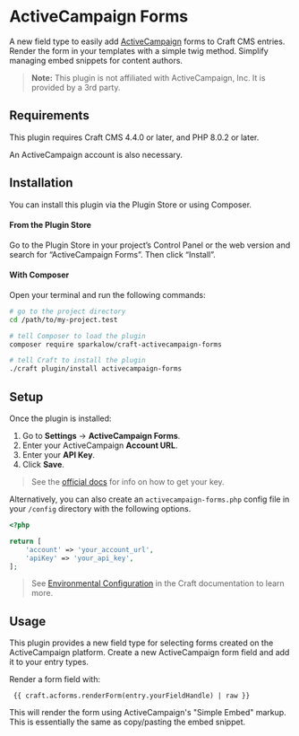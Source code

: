 # ActiveCampaign Forms

A new field type to easily add [ActiveCampaign](https://www.activecampaign.com/) forms to Craft CMS entries. Render the form in your templates with a simple twig method. 
Simplify managing embed snippets for content authors.


> **Note:** This plugin is not affiliated with ActiveCampaign, Inc. It is provided by a 3rd party.


## Requirements

This plugin requires Craft CMS 4.4.0 or later, and PHP 8.0.2 or later. 

An ActiveCampaign account is also necessary.

## Installation

You can install this plugin via the Plugin Store or using Composer.

#### From the Plugin Store

Go to the Plugin Store in your project’s Control Panel or the web version and search for “ActiveCampaign Forms”. Then click “Install”.

#### With Composer

Open your terminal and run the following commands:

```bash
# go to the project directory
cd /path/to/my-project.test

# tell Composer to load the plugin
composer require sparkalow/craft-activecampaign-forms

# tell Craft to install the plugin
./craft plugin/install activecampaign-forms
```


## Setup

Once the plugin is installed:


1. Go to **Settings** → **ActiveCampaign Forms**.
2. Enter your ActiveCampaign **Account URL**.
3. Enter your **API Key**.
4. Click **Save**.

>  See the [official docs](https://help.activecampaign.com/hc/en-us/articles/207317590-Getting-started-with-the-API) for info on how to get your key.

Alternatively, you can also create an `activecampaign-forms.php` config file in your `/config` directory with the following options.

```php
<?php

return [
    'account' => 'your_account_url',
    'apiKey' => 'your_api_key',
];
```

>  See [Environmental Configuration](https://craftcms.com/docs/4.x/config/#environmental-configuration) in the Craft documentation to learn more.

## Usage

This plugin provides a new field type for selecting forms created on the ActiveCampaign platform. Create a new ActiveCampaign form field and add it to your entry types. 

Render a form field with:
```twig
 {{ craft.acforms.renderForm(entry.yourFieldHandle) | raw }}
```

This will render the form using ActiveCampaign's "Simple Embed" markup. This is essentially the same as copy/pasting the embed snippet.
